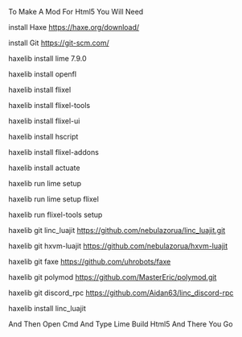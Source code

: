 To Make A Mod For Html5
You Will Need

install Haxe https://haxe.org/download/

install Git https://git-scm.com/

haxelib install lime 7.9.0

haxelib install openfl

haxelib install flixel

haxelib install flixel-tools

haxelib install flixel-ui

haxelib install hscript

haxelib install flixel-addons

haxelib install actuate

haxelib run lime setup

haxelib run lime setup flixel

haxelib run flixel-tools setup

haxelib git linc_luajit https://github.com/nebulazorua/linc_luajit.git

haxelib git hxvm-luajit https://github.com/nebulazorua/hxvm-luajit

haxelib git faxe https://github.com/uhrobots/faxe

haxelib git polymod https://github.com/MasterEric/polymod.git

haxelib git discord_rpc https://github.com/Aidan63/linc_discord-rpc

haxelib install linc_luajit

And Then Open Cmd And Type Lime Build Html5 And There You Go
